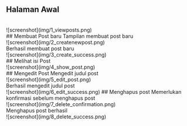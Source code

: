 ## Halaman Awal
<br>
![screenshot](img/1_viewposts.png)
<br>
## Membuat Post baru
Tampilan membuat post baru
<br>
![screenshot](img/2_createnewpost.png)
<br>
Berhasil membuat post baru
<br>
![screenshot](img/3_create_success.png)
<br>
## Melihat isi Post
<br>
![screenshot](img/4_show_post.png)
<br>
## Mengedit Post
Mengedit judul post
<br>
![screenshot](img/5_edit_post.png)
<br>
Berhasil mengedit judul post
<br>
![screenshot](img/6_edit_success.png)
## Menghapus post
Memerlukan konfirmasi sebelum menghapus post
<br>
![screenshot](img/7_delete_confirmation.png)
<br>
Menghapus post berhasil
<br>
![screenshot](img/8_delete_success.png)
